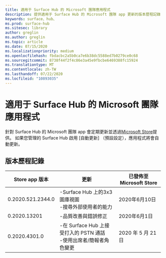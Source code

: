 ```yaml
---
title: 適用于 Surface Hub 的 Microsoft 團隊應用程式
description: 提供適用于 Surface Hub 的 Microsoft 團隊 app 更新的版本歷程記錄
keywords: surface、hub、
ms.prod: surface-hub
ms.sitesec: library
author: greglin
ms.author: greglin
ms.topic: article
ms.date: 07/15/2020
ms.localizationpriority: medium
ms.openlocfilehash: fbdacbc2a5b0ca7e6b38dc5588ed7b0279ce0c68
ms.sourcegitcommit: 8738f44f2f4c86e3a45e9fbcbe6469388fc15924
ms.translationtype: MT
ms.contentlocale: zh-TW
ms.lasthandoff: 07/22/2020
ms.locfileid: "10893035"
---
```

# 適用于 Surface Hub 的 Microsoft 團隊應用程式 

針對 Surface Hub 的 Microsoft 團隊 app 會定期更新並透過[Microsoft Store](https://www.microsoft.com/store/apps/windows)提供。 如果您管理的 Surface Hub 啟用 [自動更新] （預設設定），應用程式將會自動更新。
 

## 版本歷程記錄
| Store app 版本 | 更新                                                                                         | 已發佈至 Microsoft Store |
| --------------------- | --------------------------------------------------------------------------------------------------- | -------------------------------- |
| 0.2020.521.2344.0         | -Surface Hub 上的3x3 圖庫視圖<br>-搜尋外部使用者的能力                         | 2020年6月10日<br>            |
| 0.2020.13201          | -品質改善與錯誤修正                                                                | 2020年6月1日<br>          |
| 0.2020.4301.0         | -在 Surface Hub 上接受打入的 PSTN 通話<br>-使用出席者/簡報者角色變更            | 2020 年 5 月 21 日                     |
